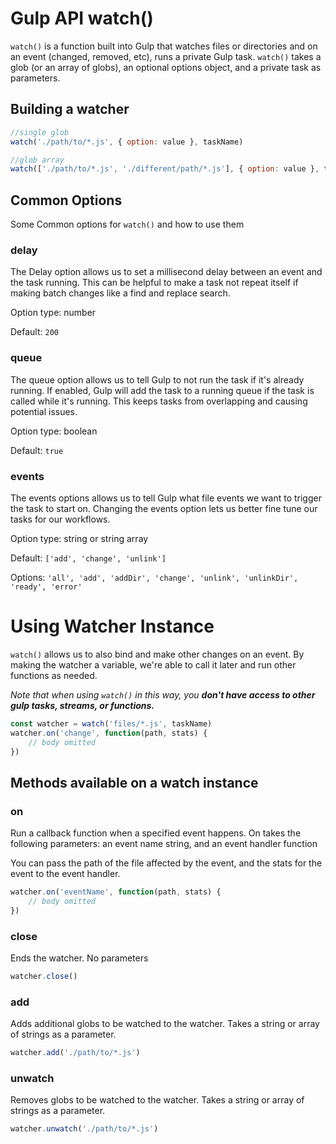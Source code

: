 # Gulp API watch()
`watch()` is a function built into Gulp that watches files or directories and on an event (changed, removed, etc), runs a private Gulp task. `watch()` takes a glob (or an array of globs), an optional options object, and a private task as parameters. 

## Building a watcher
```javascript 
//single glob
watch('./path/to/*.js', { option: value }, taskName)

//glob array
watch(['./path/to/*.js', './different/path/*.js'], { option: value }, taskName)
```

## Common Options
Some Common options for `watch()` and how to use them
### delay
The Delay option allows us to set a millisecond delay between an event and the task running. This can be helpful to make a task not repeat itself if making batch changes like a find and replace search.

Option type: number

Default: `200`

### queue
The queue option allows us to tell Gulp to not run the task if it's already running. If enabled, Gulp will add the task to a running queue if the task is called while it's running. This keeps tasks from overlapping and causing potential issues.

Option type: boolean

Default: `true`

### events
The events options allows us to tell Gulp what file events we want to trigger the task to start on. Changing the events option lets us better fine tune our tasks for our workflows.

Option type: string or string array

Default: `['add', 'change', 'unlink']`

Options:  `'all', 'add', 'addDir', 'change', 'unlink', 'unlinkDir', 'ready', 'error'`

# Using Watcher Instance
`watch()` allows us to also bind and make other changes on an event. By making the watcher a variable, we're able to call it later and run other functions as needed. 

*Note that when using `watch()` in this way, you **don't have access to other gulp tasks, streams, or functions.***
```javascript
const watcher = watch('files/*.js', taskName)
watcher.on('change', function(path, stats) {
    // body omitted
})
```

## Methods available on a watch instance

### on
Run a callback function when a specified event happens. 
On takes the following parameters: an event name string, and an event handler function

You can pass the path of the file affected by the event, and the stats for the event to the event handler. 
```javascript
watcher.on('eventName', function(path, stats) {
    // body omitted
})
```

### close
Ends the watcher. No parameters
```javascript
watcher.close() 
```

### add
Adds additional globs to be watched to the watcher. Takes a string or array of strings as a parameter.
```javascript
watcher.add('./path/to/*.js') 
```

### unwatch
Removes globs to be watched to the watcher. Takes a string or array of strings as a parameter.
```javascript
watcher.unwatch('./path/to/*.js') 
```